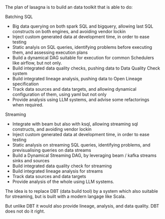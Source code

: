 The plan of lasagna is to build an data toolkit that is able to do:

Batching SQL
- Big data querying on both spark SQL and bigquery, allowing last SQL constructs on both engines, and avoiding vendor lockin
- Inject custom generated data at development time, in order to ease testing
- Static analyis on SQL queries, identifying problems before executing them, and assessing execution plans 
- Build a dynamical DAG suitable for execution for common Schedulers like airflow, but not only. 
- Build integrated data quality checks, pushing data to Data Quality Check system 
- Build integrated lineage analysis, pushing data to Open Lineage specification
- Track data sources and data targets, and allowing dynamical configuration of them, using yaml but not only
- Provide analysis using LLM systems, and advise some refactorings when required.

Streaming
- Integrate with beam but also with ksql, allowing streaming sql constructs, and avoiding vendor lockin
- Inject custom generated data at development time, in order to ease testing
- Static analysis on streaming SQL queries, identifying problems, and previsualising queries on data streams
- Build a Dynamical Streaming DAG, by leveraging beam / kafka streams sinks and sources
- Build integrated data quality check for streaming
- Build integrated lineage analysis for streams
- Track data sources and data targets
- Provide analysis of the whole using LLM systems.

The idea is to replace DBT (data build tool) by a system which also suitable for streaming, but is built with a modern langage like Scala.

But unlike DBT it would also provide lineage, analysis, and data quality. DBT does not do it right.